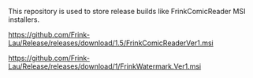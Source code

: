 This repository is used to store release builds like FrinkComicReader MSI installers.

https://github.com/Frink-Lau/Release/releases/download/1.5/FrinkComicReaderVer1.msi

https://github.com/Frink-Lau/Release/releases/download/1/FrinkWatermark.Ver1.msi
